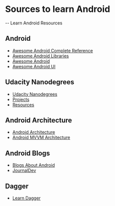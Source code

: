 # Sources to learn Android
--
Learn Android Resources

Android
---
- [Awesome Android Complete Reference](https://github.com/amitshekhariitbhu/awesome-android-complete-reference)
- [Awesome Android Libraries](https://github.com/wasabeef/awesome-android-libraries)
- [Awesome Android](https://github.com/JStumpp/awesome-android)
- [Awesome Android UI](https://github.com/wasabeef/awesome-android-ui)

Udacity Nanodegrees
---
- [Udacity Nanodegrees](https://github.com/mikesprague/udacity-nanodegrees)
- [Projects](https://github.com/Madonahs/Nano-Degree-Projects)
- [Resources](https://github.com/udacityalumni/udacity-nanodegrees-resources)

Android Architecture
---
- [Android Architecture](https://github.com/googlesamples/android-architecture)
- [Android MVVM Architecture](https://github.com/MindorksOpenSource/android-mvvm-architecture)

Android Blogs
---
- [Blogs About Android](https://github.com/vbauer/android-blogs)
- [JournalDev](https://github.com/journaldev/journaldev)

Dagger
---
- [Learn Dagger](https://github.com/abhiank/LearnDagger)